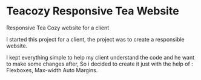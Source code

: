 # Teacozy Responsive Tea Website

Responsive Tea Cozy website for a client

I started this project for a client, the project was to create a responsible website. 

I kept everything simple to help my client understand the code and he want to make some changes after, So i decided to create it just with the help of : Flexboxes, Max-width Auto Margins.
